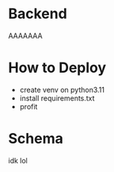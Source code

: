 # Backend
AAAAAAA

# How to Deploy
- create venv on python3.11
- install requirements.txt
- profit

# Schema
idk lol
